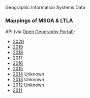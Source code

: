 
Geographic Information Systems Data

### Mappings of MSOA & LTLA

API (via [Open Geography Portal](https://geoportal.statistics.gov.uk/search?q=Middle%20Super%20Output%20Area%20to%20Local%20Authority%20District)):
* [2020](https://services1.arcgis.com/ESMARspQHYMw9BZ9/arcgis/rest/services/MSOA11_WD20_LAD20_EW_LU/FeatureServer/0/query?where=1%3D1&outFields=MSOA11CD,MSOA11NM,LAD20CD,LAD20NM&outSR=4326&f=json)
* [2019](https://services1.arcgis.com/ESMARspQHYMw9BZ9/arcgis/rest/services/MSOA11_WD19_LAD19_EW_LU/FeatureServer/0/query?where=1%3D1&outFields=MSOA11CD,MSOA11NM,LAD19CD,LAD19NM&outSR=4326&f=json)
* [2018](https://services1.arcgis.com/ESMARspQHYMw9BZ9/arcgis/rest/services/MSOA11_WD18_LAD18_EW_LUv2/FeatureServer/0/query?where=1%3D1&outFields=MSOA11CD,MSOA11NM,LAD18CD,LAD18NM&outSR=4326&f=json)
* [2017](https://services1.arcgis.com/ESMARspQHYMw9BZ9/arcgis/rest/services/MSOA11_WD17_EW_LU/FeatureServer/0/query?where=1%3D1&outFields=MSOA11CD,MSOA11NM,LAD17CD,LAD17NM&outSR=4326&f=json)
* [2016](https://services1.arcgis.com/ESMARspQHYMw9BZ9/arcgis/rest/services/MSOA11_WD16_EW_LU/FeatureServer/0/query?where=1%3D1&outFields=MSOA11CD,MSOA11NM,LAD16CD,LAD16NM&outSR=4326&f=json)
* [2015](https://services1.arcgis.com/ESMARspQHYMw9BZ9/arcgis/rest/services/MSOA11_WD15_EW_LU/FeatureServer/0/query?where=1%3D1&outFields=MSOA11CD,MSOA11NM,LAD15CD,LAD15NM&outSR=4326&f=json)
* [2014]() Unknown
* [2013]() Unknown
* [2012]() Unknown
* [2011](https://services1.arcgis.com/ESMARspQHYMw9BZ9/arcgis/rest/services/OA11_LSOA11_MSOA11_LAD11_EW_LUv2/FeatureServer/0/query?where=1%3D1&outFields=MSOA11CD,MSOA11NM,LAD11CD,LAD11NM&outSR=4326&f=json)



